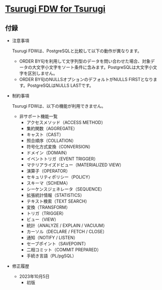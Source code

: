 # [Tsurugi FDW for Tsurugi](./tsurugi_fdw.md)

## 付録

- 注意事項

  Tsurugi FDWは、PostgreSQLと比較して以下の動作が異なります。

  - ORDER BY句を利用して文字列型のデータを問い合わせた場合、対象データの大文字小文字をソート条件に含みます。PostgreSQLは大文字小文字を区別しません。
  - ORDER BY句のNULLSオプションのデフォルトがNULLS FIRSTとなります。PostgreSQLはNULLS LASTです。

- 制約事項

  Tsurugi FDWは、以下の機能が利用できません。

  - 非サポート機能一覧
    - アクセスメソッド（ACCESS METHOD）
    - 集約関数（AGGREGATE）
    - キャスト（CAST）
    - 照合順序（COLLATION）
    - 符号化方式変換（CONVERSION）
    - ドメイン（DOMAIN）
    - イベントトリガ（EVENT TRIGGER）
    - マテリアライズドビュー（MATERIALIZED VIEW）
    - 演算子（OPERATOR）
    - セキュリティポリシー（POLICY）
    - スキーマ（SCHEMA）
    - シーケンスジェネレータ（SEQUENCE）
    - 拡張統計情報（STATISTICS）
    - テキスト検索（TEXT SEARCH）
    - 変換（TRANSFORM）
    - トリガ（TRIGGER）
    - ビュー（VIEW）
    - 統計（ANALYZE / EXPLAIN / VACUUM）
    - カーソル（DECLARE / FETCH / CLOSE）
    - 通知（NOTIFY / LISTEN）
    - セーブポイント（SAVEPOINT）
    - 二相コミット（COMMIT PREPARED）
    - 手続き言語（PL/pgSQL）

- 修正履歴

  - 2023年10月5日
    - 初版
